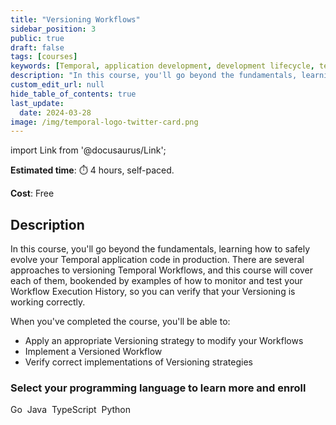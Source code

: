 ```yaml
---
title: "Versioning Workflows"
sidebar_position: 3
public: true
draft: false
tags: [courses]
keywords: [Temporal, application development, development lifecycle, testing, versioning, deployment, best practices, automated testing, event history, workflow execution, production updates]
description: "In this course, you'll go beyond the fundamentals, learning how to safely evolve your Temporal application code in production. There are three primary approaches to versioning Temporal Workflows."
custom_edit_url: null
hide_table_of_contents: true
last_update:
  date: 2024-03-28
image: /img/temporal-logo-twitter-card.png
---
```


import Link from '@docusaurus/Link';

**Estimated time**: ⏱️ 4 hours, self-paced.

**Cost**: Free

## Description

In this course, you'll go beyond the fundamentals, learning how to safely evolve your Temporal application code in production. There are several approaches to versioning Temporal Workflows, and this course will cover each of them, bookended by examples of how to monitor and test your Workflow Execution History, so you can verify that your Versioning is working correctly.

When you've completed the course, you'll be able to:

* Apply an appropriate Versioning strategy to modify your Workflows
* Implement a Versioned Workflow
* Verify correct implementations of Versioning strategies

### Select your programming language to learn more and enroll

<Link className="button button--primary" to="go">Go</Link>&nbsp;
<Link className="button button--primary" to="java">Java</Link>&nbsp;
<Link className="button button--primary" to="typescript">TypeScript</Link>&nbsp;
<Link className="button button--primary" to="python">Python</Link>&nbsp;

